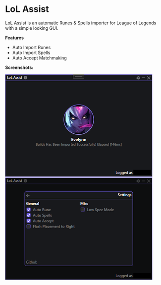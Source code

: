 # LoL Assist
LoL Assist is an automatic Runes & Spells importer for League of Legends with a simple looking GUI.

**Features**
- Auto Import Runes
- Auto Import Spells
- Auto Accept Matchmaking

**Screenshots:**

<img src="Images/LoLAssist01.png">

<img src="Images/LoLAssist02.png">
